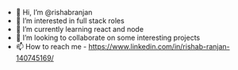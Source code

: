 - 👋 Hi, I’m @rishabranjan
- 👀 I’m interested in full stack roles
- 🌱 I’m currently learning react and node 
- 💞️ I’m looking to collaborate on some interesting projects
- 📫 How to reach me - https://www.linkedin.com/in/rishab-ranjan-140745169/

<!---
rishabranjan/rishabranjan is a ✨ special ✨ repository because its `README.md` (this file) appears on your GitHub profile.
You can click the Preview link to take a look at your changes.
--->
